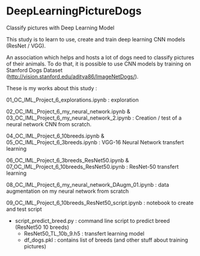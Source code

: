 # DeepLearningPictureDogs
Classify pictures with Deep Learning Model

This study is to learn to use, create and train  deep learning CNN models (ResNet / VGG).

An association which helps and hosts a lot of dogs need to classify pictures of their animals.
To do that, it is possible to use CNN models by training on Stanford Dogs Dataset (http://vision.stanford.edu/aditya86/ImageNetDogs/).

These is my works about this study : 

01_OC_IML_Project_6_explorations.ipynb : exploration

02_OC_IML_Project_6_my_neural_network.ipynb & 03_OC_IML_Project_6_my_neural_network_2.ipynb : Creation / test of a neural network  CNN from scratch.

04_OC_IML_Project_6_10breeds.ipynb & 05_OC_IML_Project_6_3breeds.ipynb : VGG-16 Neural Network transfert learning 

06_OC_IML_Project_6_3breeds_ResNet50.ipynb & 07_OC_IML_Project_6_10breeds_ResNet50.ipynb : ResNet-50 transfert learning

08_OC_IML_Project_6_my_neural_network_DAugm_01.ipynb : data augmentation on my neural network from scratch


09_OC_IML_Project_6_10breeds_ResNet50_script.ipynb : notebook to create and test script
- script_predict_breed.py : command line script to predict breed (ResNet50 10 breeds)
	- ResNet50_TL_10b_9.h5 : transfert learning model
	- df_dogs.pkl : contains  list of breeds (and other stuff about training pictures)

